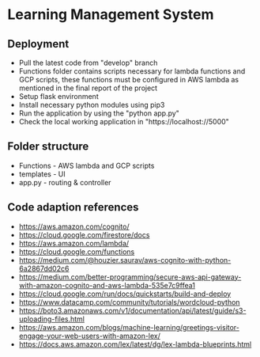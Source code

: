 # Learning Management System 




## Deployment
* Pull the latest code from "develop" branch
* Functions folder contains scripts necessary for lambda functions and GCP scripts, these functions must be configured in AWS lambda as mentioned in the final report of the project
* Setup flask environment
* Install necessary python modules using pip3 
* Run the application by using the "python app.py"
* Check the local working application in "https://localhost://5000"

## Folder structure
* Functions - AWS lambda and GCP scripts
* templates - UI
* app.py - routing & controller


## Code adaption references
* https://aws.amazon.com/cognito/
* https://cloud.google.com/firestore/docs
* https://aws.amazon.com/lambda/
* https://cloud.google.com/functions
* https://medium.com/@houzier.saurav/aws-cognito-with-python-6a2867dd02c6
* https://medium.com/better-programming/secure-aws-api-gateway-with-amazon-cognito-and-aws-lambda-535e7c9ffea1
* https://cloud.google.com/run/docs/quickstarts/build-and-deploy
*  https://www.datacamp.com/community/tutorials/wordcloud-python
* https://boto3.amazonaws.com/v1/documentation/api/latest/guide/s3-uploading-files.html
* https://aws.amazon.com/blogs/machine-learning/greetings-visitor-engage-your-web-users-with-amazon-lex/
* https://docs.aws.amazon.com/lex/latest/dg/lex-lambda-blueprints.html



